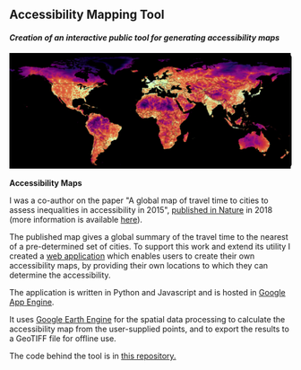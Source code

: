 ## Accessibility Mapping Tool

#### *Creation of an interactive public tool for generating accessibility maps*

<img src="images/accessibility/Accessibility_World_BLK.png?raw=true"/>

**Accessibility Maps** 

I was a co-author on the paper "A global map of travel time to cities to assess inequalities in accessibility in 2015", <a href="https://www.nature.com/articles/nature25181" target="_blank">published in Nature</a> in 2018 (more information is available <a href="https://map.ox.ac.uk/research-project/accessibility_to_cities/" target="_blank">here</a>).

The published map gives a global summary of the travel time to the nearest of a pre-determined set of cities. To support this work and extend its utility I created a <a href="https://access-mapper.appspot.com/" target="_blank">web application</a> which enables users to create their own accessibility maps, by providing their own locations to which they can determine the accessibility.

The application is written in Python and Javascript and is hosted in <a href="https://cloud.google.com/appengine/" target="_blank">Google App Engine</a>. 

It uses <a href="https://earthengine.google.com/" target="_blank">Google Earth Engine</a> for the spatial data processing to calculate the accessibility map from the user-supplied points, and to export the results to a GeoTIFF file for offline use.

The code behind the tool is in <a href="https://github.com/harry-gibson/ee-access-tool/tree/master" target="_blank">this repository.</a>
